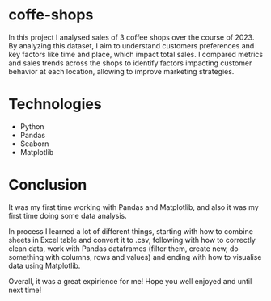 # coffe-shops
In this project I analysed sales of 3 coffee shops over the course of 2023.
By analyzing this dataset, I aim to understand customers preferences and key factors like time and place, which impact total sales. I compared metrics and sales trends across the shops to identify factors impacting customer behavior at each location, allowing to improve marketing strategies.

# Technologies
* Python
* Pandas
* Seaborn
* Matplotlib


# Conclusion
It was my first time working with Pandas and Matplotlib, and also it was my first time doing some data analysis. 

In process I learned a lot of different things, starting with how to combine sheets in Excel table and convert it to .csv, following with how to correctly clean data, work with Pandas dataframes (filter them, create new, do something with columns, rows and values) and ending with how to visualise data using Matplotlib.

Overall, it was a great expirience for me! Hope you well enjoyed and until next time!
